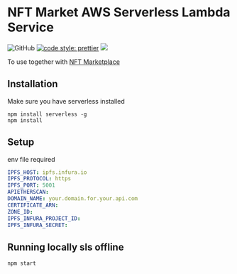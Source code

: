 # NFT Market AWS Serverless Lambda Service 

![GitHub](https://img.shields.io/github/license/silviopaganini/nft-market-service?style=round)
[![code style: prettier](https://img.shields.io/badge/code_style-prettier-ff69b4.svg?style=round)](https://github.com/prettier/prettier)
![](https://img.shields.io/badge/Typescript-💪-blue)

To use together with [NFT Marketplace](https://github.com/momen/nft-market)

## Installation

Make sure you have serverless installed 

```
npm install serverless -g
npm install
```

## Setup

env file required

```yml
IPFS_HOST: ipfs.infura.io
IPFS_PROTOCOL: https
IPFS_PORT: 5001
APIETHERSCAN: 
DOMAIN_NAME: your.domain.for.your.api.com
CERTIFICATE_ARN: 
ZONE_ID: 
IPFS_INFURA_PROJECT_ID: 
IPFS_INFURA_SECRET:
```

## Running locally sls offline 

```
npm start
```
